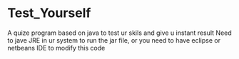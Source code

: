 # Test_Yourself
A quize program based on java to test ur skils and give u instant result
Need to jave JRE in ur system to run the jar file, or you need to have eclipse or netbeans IDE to modify this code
